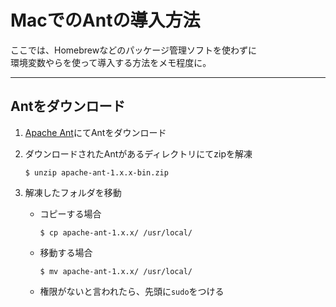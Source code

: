 # MacでのAntの導入方法
ここでは、Homebrewなどのパッケージ管理ソフトを使わずに  
環境変数やらを使って導入する方法をメモ程度に。

---

## Antをダウンロード

1. [Apache Ant](http://ant.apache.org/)にてAntをダウンロード

2. ダウンロードされたAntがあるディレクトリにてzipを解凍

    `$ unzip apache-ant-1.x.x-bin.zip`

3. 解凍したフォルダを移動

    * コピーする場合

        `$ cp apache-ant-1.x.x/ /usr/local/`

    * 移動する場合

        `$ mv apache-ant-1.x.x/ /usr/local/`

    * 権限がないと言われたら、先頭に`sudo`をつける